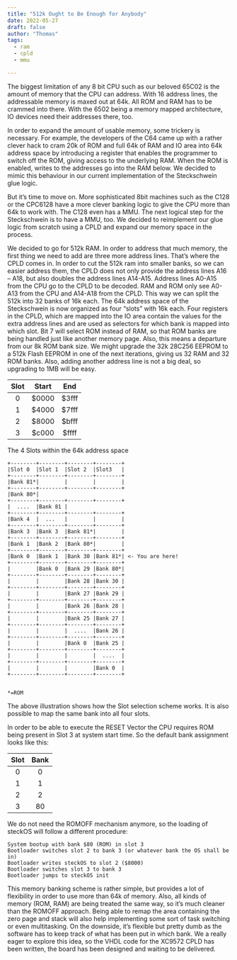 ```yaml
---
title: "512k Ought to Be Enough for Anybody"
date: 2022-05-27
draft: false
author: "Thomas"
tags:
  - ram
  - cpld
  - mmu

---
```



The biggest limitation of any 8 bit CPU such as our beloved 65C02 is the amount of memory that the CPU can address. With 16 address lines, the addressable memory is maxed out at 64k. All ROM and RAM has to be crammed into there. With the 6502 being a memory mapped architecture, IO devices need their addresses there, too.

In order to expand the amount of usable memory, some trickery is necessary. For example, the developers of the C64 came up with a rather clever hack to cram 20k of ROM and full 64k of RAM and IO area into 64k address space by introducing a register that enables the programmer to switch off the ROM, giving access to the underlying RAM. When the ROM is enabled, writes to the addresses go into the RAM below.
We decided to mimic this behaviour in our current implementation of the Steckschwein glue logic.

But it’s time to move on. More sophisticated 8bit machines such as the C128 or the CPC6128 have a more clever banking logic to give the CPU more than 64k to work with. The C128 even has a MMU. The next logical step for the Steckschwein is to have a MMU, too.
We decided to reimplement our glue logic from scratch using a CPLD and expand our memory space in the process.

We decided to go for 512k RAM. In order to address that much memory, the first thing we need to add are three more address lines. That’s where the CPLD comes in. In order to cut the 512k ram into smaller banks, so we can easier address them, the CPLD does not only provide the address lines A16 – A18, but also doubles the address lines A14-A15. Address lines A0-A15 from the CPU go to the CPLD to be decoded. RAM and ROM only see A0-A13 from the CPU and A14-A18 from the CPLD.
This way we can split the 512k into 32 banks of 16k each. The 64k address space of the Steckschwein is now organized as four “slots” with 16k each.
Four registers in the CPLD, which are mapped into the IO area contain the values for the extra address lines and are used as selectors for which bank is mapped into which slot. Bit 7 will select ROM instead of RAM, so that ROM banks are being handled just like another memory page. Also, this means a departure from our 8k ROM bank size.
We might upgrade the 32k 28C256 EEPROM to a 512k Flash EEPROM in one of the next iterations, giving us 32 RAM and 32 ROM banks. Also, adding another address line is not a big deal, so upgrading to 1MB will be easy.

|Slot|Start|End|
|:--:|:---:|:-:|
|0|$0000|$3fff|
|1|$4000|$7fff|
|2|$8000|$bfff|
|3|$c000|$ffff|
The 4 Slots within the 64k address space

```
+--------+--------+--------+--------+
|Slot 0  |Slot 1  |Slot 2  |Slot3   |
+--------+--------+--------+--------+
|Bank 81*|        |        |        |
+--------+--------+--------+--------+
|Bank 80*|
+--------+--------+--------+--------+
|  ....  |Bank 81 |
+--------+--------+--------+--------+
|Bank 4  |  ...   |        |        |
+--------+--------+--------+--------+
|Bank 3  |Bank 3  |Bank 81*|        |
+--------+--------+--------+--------+
|Bank 1  |Bank 2  |Bank 80*|        |
+--------+--------+--------+--------+
|Bank 0  |Bank 1  |Bank 30 |Bank 81*| <- You are here!
+--------+--------+--------+--------+
|        |Bank 0  |Bank 29 |Bank 80*|
+--------+--------+--------+--------+
|        |        |Bank 28 |Bank 30 |
+--------+--------+--------+--------+
|        |        |Bank 27 |Bank 29 |
+--------+--------+--------+--------+
|        |        |Bank 26 |Bank 28 |
+--------+--------+--------+--------+
|        |        |Bank 25 |Bank 27 |
+--------+--------+--------+--------+
|        |        |  ....  |Bank 26 |
+--------+--------+--------+--------+
|        |        |Bank 0  |Bank 25 |
+--------+--------+--------+--------+
|        |        |        |  ....  |
+--------+--------+--------+--------+
|        |        |        |Bank 0  |
+--------+--------+--------+--------+


*=ROM     

```
The above illustration shows how the Slot selection scheme works. It is also possible to map the same bank into all four slots.

In order to be able to execute the RESET Vector the CPU requires ROM being present in Slot 3 at system start time. So the default bank assignment looks like this:

| Slot | Bank |
|:----:|:----:|
|   0	 |   0  |
|   1	 |   1  |
|   2	 |   2  |
|   3	 |  80  | 

We do not need the ROMOFF mechanism anymore, so the loading of steckOS will follow a different procedure:

    System bootup with bank $80 (ROM) in slot 3
    Bootloader switches slot 2 to bank 3 (or whatever bank the OS shall be in)
    Bootloader writes steckOS to slot 2 ($8000)
    Bootloader switches slot 3 to bank 3
    Bootloader jumps to steckOS init

This memory banking scheme is rather simple, but provides a lot of flexibility in order to use more than 64k of memory. Also, all kinds of memory (ROM, RAM) are being treated the same way, so it’s much cleaner than the ROMOFF approach. Being able to remap the area containing the zero page and stack will also help implementing some sort of task switching or even multitasking.
On the downside, it’s flexible but pretty dumb as the software has to keep track of what has been put in which bank.
We a really eager to explore this idea, so the VHDL code for the XC9572 CPLD has been written, the board has been designed and waiting to be delivered.
